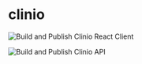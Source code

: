 # clinio

![Build and Publish Clinio React Client](https://github.com/rvaraujo/clinio/workflows/Build%20and%20Publish%20Clinio%20React%20Client/badge.svg?branch=master)

![Build and Publish Clinio API](https://github.com/rvaraujo/clinio/workflows/Build%20and%20Publish%20Clinio%20API/badge.svg?branch=master)
